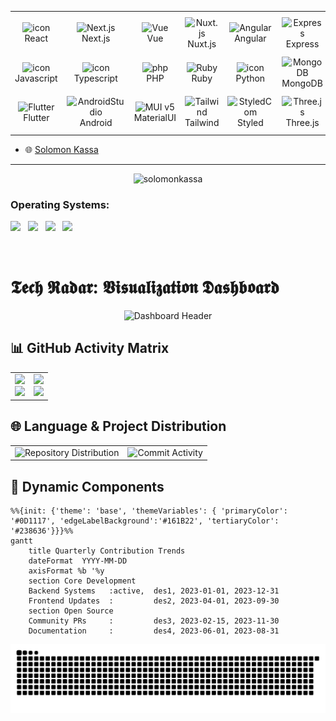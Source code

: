 <table align="center">
  <tr>
    <td align="center" width="90">
      <img src="https://techstack-generator.vercel.app/react-icon.svg" alt="icon" width="55" height="55" />
      <br>React
    </td>
    <td align="center" width="90">
      <img src="https://skillicons.dev/icons?i=nextjs" width="45" height="45" alt="Next.js" />
      <br>Next.js
    </td>
    <td align="center" width="90">
      <img src="https://skillicons.dev/icons?i=vue" width="45" height="45" alt="Vue" />
      <br>Vue
    </td>
    <td align="center" width="90">
      <img src="https://skillicons.dev/icons?i=nuxtjs" width="45" height="45" alt="Nuxt.js" />
      <br>Nuxt.js
    </td>
    <td align="center" width="90">
      <img src="https://skillicons.dev/icons?i=angular" width="45" height="45" alt="Angular" />
      <br>Angular
    </td>
    <td align="center" width="90">
      <img src="https://skillicons.dev/icons?i=express" width="45" height="45" alt="Express" />
      <br>Express
    </td>
    <td align="center" width="90">
      <img src="https://skillicons.dev/icons?i=laravel" width="45" height="45" alt="Laravel" />
      <br>Laravel
    </td>
    <td align="center" width="90">
      <img src="https://skillicons.dev/icons?i=rails" width="45" height="45" alt="rails" />
      <br>Rails
    </td>
    <td align="center" width="90">
      <img src="https://techstack-generator.vercel.app/django-icon.svg" alt="icon" width="55" height="55" />
      <br>Django
    </td>
    <td align="center" width="90">
      <img src="https://github.com/devicons/devicon/blob/master/icons/phoenix/phoenix-original-wordmark.svg" title="Phoenix" alt="Phoenix " width="45" height="45"/>
      <br>Phoenix
    </td>
  </tr>
  <tr>
    <td align="center" width="90">
      <img src="https://techstack-generator.vercel.app/js-icon.svg" alt="icon" width="55" height="55" />
      <br>Javascript
    </td>
    <td align="center" width="90">
      <img src="https://techstack-generator.vercel.app/ts-icon.svg" alt="icon" width="55" height="55" />
      <br>Typescript
    </td>
    <td align="center" width="90">
      <img src="https://skillicons.dev/icons?i=php" width="45" height="45" alt="php" />
      <br>PHP
    </td>
    <td align="center" width="90">
      <img src="https://skillicons.dev/icons?i=ruby" width="45" height="45" alt="Ruby" />
      <br>Ruby
    </td>
    <td align="center" width="90">
      <img src="https://techstack-generator.vercel.app/python-icon.svg" alt="icon" width="55" height="55" />
      <br>Python
    </td>
    <td align="center" width="90">
      <img src="https://skillicons.dev/icons?i=mongodb" width="45" height="45" alt="MongoDB" />
      <br>MongoDB
    </td>
    <td align="center" width="90">
      <img src="https://techstack-generator.vercel.app/mysql-icon.svg" alt="icon" width="55" height="55" />
      <br>MySQL
    </td>
    <td align="center" width="90">
      <img src="https://skillicons.dev/icons?i=postgres" width="45" height="45" alt="PostgreSQL" />
      <br>PostgreSQL
    </td>
    <td align="center" width="90">
      <img src="https://skillicons.dev/icons?i=sqlite" width="45" height="45" alt="SQLite" />
      <br>SQLite
    </td>
    <td align="center" width="90">
      <img src="https://skillicons.dev/icons?i=supabase" width="45" height="45" alt="Supabase" />
      <br>Supabase
    </td>
  </tr>
  <tr>
    <td align="center" width="90">
      <img src="https://skillicons.dev/icons?i=flutter" width="45" height="45" alt="Flutter" />
      <br>Flutter
    </td>
    <td align="center" width="90">
      <img src="https://skillicons.dev/icons?i=androidstudio" width="45" height="45" alt="AndroidStudio" />
      <br>Android
    </td>
    <td align="center" width="90">
      <img src="https://skillicons.dev/icons?i=materialui" width="45" height="45" alt="MUI v5" />
      <br>MaterialUI
    </td>
    <td align="center" width="90">
      <img src="https://skillicons.dev/icons?i=tailwind" width="45" height="45" alt="Tailwind" />
      <br>Tailwind
    </td>
    <td align="center" width="90">
      <img src="https://skillicons.dev/icons?i=styledcomponents" width="45" height="45" alt="StyledCom" />
      <br>Styled
    </td>
    <td align="center" width="90">
      <img src="https://skillicons.dev/icons?i=threejs" width="45" height="45" alt="Three.js" />
      <br>Three.js
    </td>
    <td align="center" width="90">
      <img src="https://github.com/kroim/profile/blob/master/icons/icon_nft.png?raw=true" height="45" >
      <br>NFT
    </td>
    <td align="center" width="90">
      <img src="https://github.com/kroim/profile/blob/master/icons/icon_defi.png?raw=true" height="45" >
      <br>DeFi
    </td>
    <td align="center" width="90">
      <img src="https://skillicons.dev/icons?i=solidity" width="45" height="45" alt="Solidity" />
      <br>Solidity
    </td>
    <td align="center" width="90">
      <img src="https://skillicons.dev/icons?i=rust" width="45" height="45" alt="Rust" />
      <br>Rust
    </td>
  </tr>
</table>

- 🌐 [Solomon Kassa](https://solomonkassa.et)  

---
<p align="center">
  <img src="https://komarev.com/ghpvc/?username=solomonkassa&label=Profile%20views&color=0e75b6&style=flat" alt="solomonkassa" />
</p>

<h3>Operating Systems: </h3>
<p>
<img src="https://img.shields.io/badge/Ubuntu-E95420?style=for-the-badge&logo=ubuntu&logoColor=white" />&nbsp;&nbsp;
<img src="https://img.shields.io/badge/Windows-0078D6?style=for-the-badge&logo=windows&logoColor=white" />&nbsp;&nbsp;
<img src="https://img.shields.io/badge/Linux-FCC624?style=for-the-badge&logo=linux&logoColor=black" />&nbsp;&nbsp;
<img src="https://img.shields.io/badge/Android-3DDC84?style=for-the-badge&logo=android&logoColor=white" />&nbsp;&nbsp;
</p>

<br/>

# 𝕿𝖊𝖈𝖍 𝕽𝖆𝖉𝖆𝖗: 𝖁𝖎𝖘𝖚𝖆𝖑𝖎𝖟𝖆𝖙𝖎𝖔𝖓 𝕯𝖆𝖘𝖍𝖇𝖔𝖆𝖗𝖉

<div align="center">
  
![Dashboard Header](https://readme-typing-svg.demolab.com?font=Fira+Code&size=26&duration=3000&pause=500&color=27DDB5&center=true&vCenter=true&width=800&height=50&lines=🚀+Dynamic+GitHub+Profile+Analytics;📊+Real-time+Coding+Activity;🌍+Open+Source+Impact+Visualization)

</div>

## 📊 GitHub Activity Matrix

<table align="center">
  <tr>
    <td align="center" valign="top">
      <img src="https://github-readme-stats.vercel.app/api?username=solomonkassa&show_icons=true&theme=algolia&include_all_commits=true&count_private=true&hide_border=true&line_height=27&custom_title=Development+Activity" width="400"/>
      <br>
      <img src="https://github-readme-streak-stats.herokuapp.com/?user=solomonkassa&theme=algolia&hide_border=true&fire=DD2727&ring=52DD27&background=0D1117" width="400"/>
    </td>
    <td align="center" valign="top">
      <img src="https://github-readme-activity-graph.vercel.app/graph?username=solomonkassa&theme=react-dark&hide_border=true&area=true&custom_title=Contribution+Heatmap&radius=12" width="400"/>
      <br>
      <img src="https://github-profile-summary-cards.vercel.app/api/cards/productive-time?username=solomonkassa&theme=algolia&utcOffset=3&hide_border=true" width="400"/>
    </td>
  </tr>
</table>

## 🌐 Language & Project Distribution

<table align="center">
  <tr>
    <td align="center">
      <img src="https://github-profile-summary-cards.vercel.app/api/cards/repos-per-language?username=solomonkassa&theme=algolia&exclude=html,css,scss&hide_border=true" width="400" alt="Repository Distribution"/>
    </td>
    <td align="center">
      <img src="https://github-profile-summary-cards.vercel.app/api/cards/most-commit-language?username=solomonkassa&theme=algolia&hide_border=true" width="400" alt="Commit Activity"/>
    </td>
  </tr>
</table>

## 🚀 Dynamic Components

```mermaid
%%{init: {'theme': 'base', 'themeVariables': { 'primaryColor': '#0D1117', 'edgeLabelBackground':'#161B22', 'tertiaryColor': '#238636'}}}%%
gantt
    title Quarterly Contribution Trends
    dateFormat  YYYY-MM-DD
    axisFormat %b '%y
    section Core Development
    Backend Systems   :active,  des1, 2023-01-01, 2023-12-31
    Frontend Updates  :         des2, 2023-04-01, 2023-09-30
    section Open Source
    Community PRs     :         des3, 2023-02-15, 2023-11-30
    Documentation     :         des4, 2023-06-01, 2023-08-31
```


![github contribution grid snake animation](https://github.com/Solomonkassa/Solomonkassa/blob/main/github-contribution-grid-snake-dark.svg)
